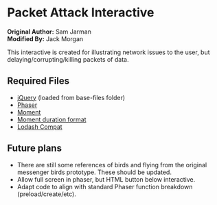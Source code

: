 # Packet Attack Interactive

**Original Author:** Sam Jarman  
**Modified By:** Jack Morgan

This interactive is created for illustrating network issues to the user, but delaying/corrupting/killing packets of data.

## Required Files

- [jQuery](https://jquery.com/) (loaded from base-files folder)
- [Phaser](https://github.com/photonstorm/phaser)
- [Moment](http://momentjs.com/)
- [Moment duration format](https://github.com/jsmreese/moment-duration-format)
- [Lodash Compat](https://github.com/lodash/lodash-compat)


## Future plans

- There are still some references of birds and
  flying from the original messenger birds
  prototype. These should be updated.
- Allow full screen in phaser, but HTML button
  below interactive.
- Adapt code to align with standard Phaser
  function breakdown (preload/create/etc).
